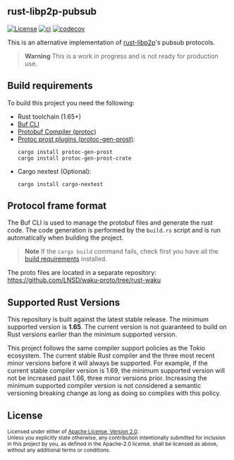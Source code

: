 rust-libp2p-pubsub
---------
[![License](https://img.shields.io/badge/License-Apache_2.0-blue.svg)](./LICENSE)
[![ci](https://github.com/LNSD/rust-libp2p-pubsub/actions/workflows/ci.yml/badge.svg)](https://github.com/LNSD/rust-libp2p-pubsub/actions/workflows/ci.yml)
[![codecov](https://codecov.io/gh/LNSD/rust-libp2p-pubsub/branch/main/graph/badge.svg?token=9UPTAJSD2U)](https://codecov.io/gh/LNSD/rust-libp2p-pubsub)

This is an alternative implementation of [rust-libp2p](https://github.com/libp2p/rust-libp2p)'s pubsub protocols.

> **Warning**
> This is a work in progress and is not ready for production use.

## Build requirements

To build this project you need the following:

- Rust toolchain (1.65+)
- [Buf CLI](https://docs.buf.build/installation)
- [Protobuf Compiler (protoc)](https://grpc.io/docs/protoc-installation/)
- [Protoc prost plugins (protoc-gen-prost)](https://github.com/neoeinstein/protoc-gen-prost):
    ```
    cargo install protoc-gen-prost
    cargo install protoc-gen-prost-crate
    ```
- Cargo nextest (Optional):
    ```
    cargo install cargo-nextest
    ```

## Protocol frame format

The Buf CLI is used to manage the protobuf files and generate the rust code. The code generation
is performed by the `build.rs` script and is run automatically when building the project.

> **Note**
> If the `cargo build` command fails, check first you have all the [build requirements](#build-requirements) installed.

The proto files are located in a separate repository: https://github.com/LNSD/waku-proto/tree/rust-waku

## Supported Rust Versions

This repository is built against the latest stable release. The minimum supported
version is **1.65**. The current version is not guaranteed to build on Rust versions
earlier than the minimum supported version.

This project follows the same compiler support policies as the Tokio ecosystem.
The current stable Rust compiler and the three most recent minor versions before
it will always be supported. For example, if the current stable compiler version
is 1.69, the minimum supported version will not be increased past 1.66, three minor
versions prior. Increasing the minimum supported compiler version is not considered
a semantic versioning breaking change as long as doing so complies with this policy.

## License

<sup>
Licensed under either of <a href="LICENSE">Apache License, Version 2.0</a>.
</sup>

<br>

<sub>
Unless you explicitly state otherwise, any contribution intentionally submitted
for inclusion in this project by you, as defined in the Apache-2.0 license,
shall be licensed as above, without any additional terms or conditions.
</sub>
